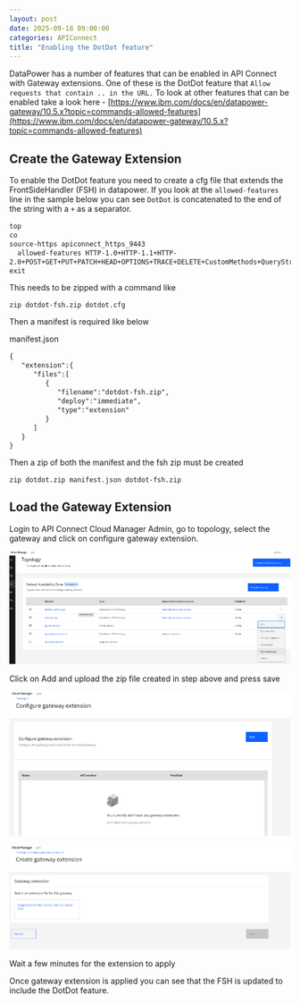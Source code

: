 ```yaml
---
layout: post
date: 2025-09-18 09:00:00
categories: APIConnect
title: "Enabling the DotDot feature"
---
```


DataPower has a number of features that can be enabled in API Connect with Gateway extensions. One of these is the DotDot feature that `Allow requests that contain .. in the URL.` 
To look at other features that can be enabled take a look here - [https://www.ibm.com/docs/en/datapower-gateway/10.5.x?topic=commands-allowed-features](https://www.ibm.com/docs/en/datapower-gateway/10.5.x?topic=commands-allowed-features)

<!--more-->

## Create the Gateway Extension

To enable the DotDot feature you need to create a cfg file that extends the FrontSideHandler (FSH) in datapower. If you look at the `allowed-features` line in the sample below you can see `DotDot` is concatenated to the end of the string with a `+` as a separator.

```
top
co
source-https apiconnect_https_9443
  allowed-features HTTP-1.0+HTTP-1.1+HTTP-2.0+POST+GET+PUT+PATCH+HEAD+OPTIONS+TRACE+DELETE+CustomMethods+QueryString+FragmentIdentifiers+DotDot
exit
```

This needs to be zipped with a command like

```
zip dotdot-fsh.zip dotdot.cfg
```

Then a manifest is required like below

manifest.json
```
{
   "extension":{
      "files":[
         {
            "filename":"dotdot-fsh.zip",
            "deploy":"immediate",
            "type":"extension"
         }
      ]
   }
}
```

Then a zip of both the manifest and the fsh zip must be created

```
zip dotdot.zip manifest.json dotdot-fsh.zip
```

## Load the Gateway Extension
Login to API Connect Cloud Manager Admin, go to topology, select the gateway and click on configure gateway extension.


![](/images/otel1.png)

Click on Add and upload the zip file created in step above and press save

![](/images/otel2.png)

![](/images/otel3.png)

Wait a few minutes for the extension to apply

Once gateway extension is applied you can see that the FSH is updated to include the DotDot feature. 
